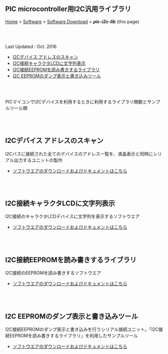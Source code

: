 ## PIC microcontroller用I2C汎用ライブラリ<!-- omit in toc -->

[Home](https://oasis3855.github.io/webpage/) > [Software](https://oasis3855.github.io/webpage/software/index.html) > [Software Download](https://oasis3855.github.io/webpage/software/software-download.html) > ***pic-i2c-lib*** (this page)

<br />
<br />

Last Updated : Oct. 2016

- [I2Cデバイス アドレスのスキャン](#i2cデバイス-アドレスのスキャン)
- [I2C接続キャラクタLCDに文字列表示](#i2c接続キャラクタlcdに文字列表示)
- [I2C接続EEPROMを読み書きするライブラリ](#i2c接続eepromを読み書きするライブラリ)
- [I2C EEPROMのダンプ表示と書き込みツール](#i2c-eepromのダンプ表示と書き込みツール)

<br />
<br />

PICマイコンでI2Cデバイスを利用するときに利用するライブラリ関数とサンプルツール類

<br />
<br />


## I2Cデバイス アドレスのスキャン

I2Cバスに接続された全てのデバイスのアドレス一覧を、液晶表示と同時にシリアル出力するユニットの製作

- [ソフトウエアのダウンロードおよびドキュメントはこちら](i2c-scan/README.md)

<br />
<br />


## I2C接続キャラクタLCDに文字列表示

I2C接続のキャラクタLCDデバイスに文字列を表示するソフトウエア

- [ソフトウエアのダウンロードおよびドキュメントはこちら](lcd/README.md)

<br />
<br />


## I2C接続EEPROMを読み書きするライブラリ

I2C接続のEEPROMを読み書きするソフトウエア

- [ソフトウエアのダウンロードおよびドキュメントはこちら](eeprom/README.md)

<br />
<br />


## I2C EEPROMのダンプ表示と書き込みツール

I2C接続EEPROMのダンプ表示と書き込みを行うシリアル接続ユニット。「I2C接続EEPROMを読み書きするライブラリ」を利用したサンプルツール

- [ソフトウエアのダウンロードおよびドキュメントはこちら](eeprom-dump/README.md)
